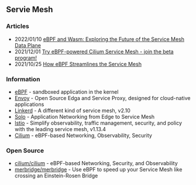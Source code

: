 ## Servie Mesh



### Articles
- 2022/01/10 [eBPF and Wasm: Exploring the Future of the Service Mesh Data Plane](https://www.infoq.com/news/2022/01/ebpf-wasm-service-mesh/)
- 2021/12/01 [Try eBPF-powered Cilium Service Mesh - join the beta program!](https://cilium.io/blog/2021/12/01/cilium-service-mesh-beta)
- 2021/10/25 [How eBPF Streamlines the Service Mesh](https://thenewstack.io/how-ebpf-streamlines-the-service-mesh/)



### Information
- [eBPF](https://ebpf.io/) - sandboxed application in the kernel
- [Envoy](https://www.envoyproxy.io/) - Open Source Edga and Service Proxy, designed for cloud-native applications
- [Linkerd](https://linkerd.io/) - A different kind of service mesh, v2.10
- [Solo](https://www.solo.io/) - Application Networking from Edge to Service Mesh
- [lstio](https://istio.io/latest/) - Simplify observability, traffic management, security, and policy with the leading service mesh, v1.13.4
- [Cilium](https://cilium.io/) - eBPF-based Networking, Observability, Security



### Open Source
- [cilium/cilium](https://github.com/cilium/cilium) - eBPF-based Networking, Security, and Observability
- [merbridge/merbridge](https://github.com/merbridge/merbridge) - Use eBPF to speed up your Service Mesh like crossing an Einstein-Rosen Bridge



